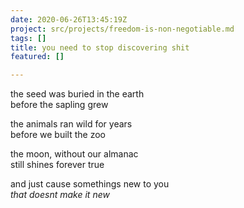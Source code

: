 ```yaml
---
date: 2020-06-26T13:45:19Z
project: src/projects/freedom-is-non-negotiable.md
tags: []
title: you need to stop discovering shit
featured: []

---
```

the seed was buried in the earth  
before the sapling grew

the animals ran wild for years  
before we built the zoo

the moon, without our almanac  
still shines forever true

and just cause somethings new to you  
_that doesnt make it new_